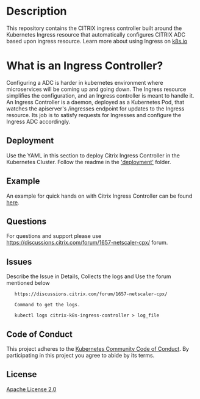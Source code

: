 # **Description**

This repository contains the CITRIX ingress controller built around the Kubernetes Ingress resource that automatically configures CITRIX ADC based upon ingress resource.
Learn more about using Ingress on [k8s.io](https://kubernetes.io/docs/concepts/services-networking/ingress/) 

# **What is an Ingress Controller?**

Configuring a  ADC is harder in kubernetes environment where microservices will be coming up and going down.
The Ingress resource simplifies the configuration, and an Ingress controller is meant to handle it.
An Ingress Controller is a daemon, deployed as a Kubernetes Pod, that watches the apiserver's /ingresses endpoint for updates to the Ingress resource. Its job is to satisfy requests for Ingresses  and configure the Ingress ADC accordingly.

## **Deployment** 
Use the YAML in this section to deploy Citrix Ingress Controller in the Kubernetes Cluster. Follow the readme in the ['deployment'](./deployment) folder. 

## **Example**
An example for quick hands on with Citrix Ingress Controller  can be found [here](./example). 

## **Questions**
For questions and support please use https://discussions.citrix.com/forum/1657-netscaler-cpx/ forum. 

## **Issues**
Describe the Issue in Details, Collects the logs and  Use the forum mentioned below
```
   https://discussions.citrix.com/forum/1657-netscaler-cpx/
  
   Command to get the logs.

   kubectl logs citrix-k8s-ingress-controller > log_file
```

## **Code of Conduct**
This project adheres to the [Kubernetes Community Code of Conduct](https://github.com/kubernetes/community/blob/master/code-of-conduct.md). By participating in this project you agree to abide by its terms.

## **License**
[Apache License 2.0](./license/LICENSE)
